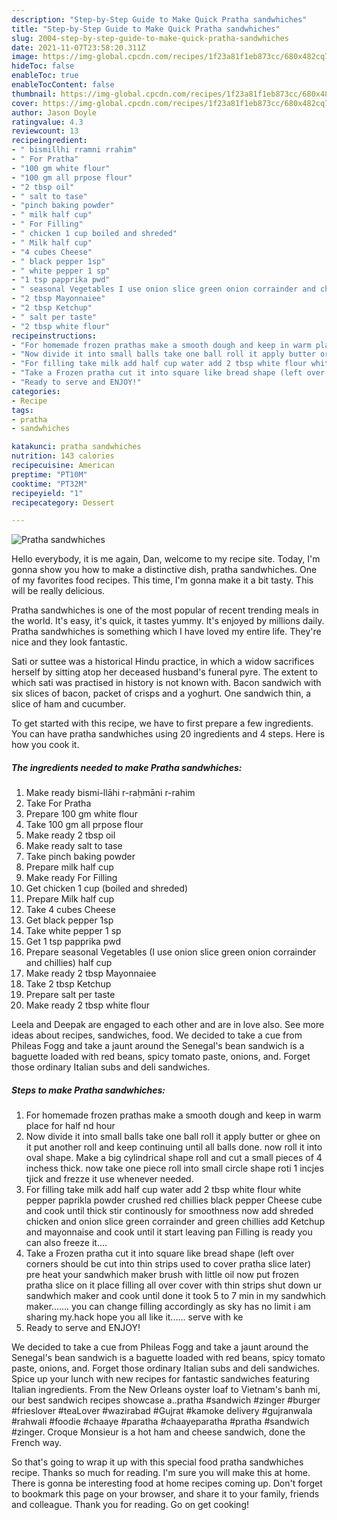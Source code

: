 ```yaml
---
description: "Step-by-Step Guide to Make Quick Pratha sandwhiches"
title: "Step-by-Step Guide to Make Quick Pratha sandwhiches"
slug: 2004-step-by-step-guide-to-make-quick-pratha-sandwhiches
date: 2021-11-07T23:58:20.311Z
image: https://img-global.cpcdn.com/recipes/1f23a81f1eb873cc/680x482cq70/pratha-sandwhiches-recipe-main-photo.jpg
hideToc: false
enableToc: true
enableTocContent: false
thumbnail: https://img-global.cpcdn.com/recipes/1f23a81f1eb873cc/680x482cq70/pratha-sandwhiches-recipe-main-photo.jpg
cover: https://img-global.cpcdn.com/recipes/1f23a81f1eb873cc/680x482cq70/pratha-sandwhiches-recipe-main-photo.jpg
author: Jason Doyle
ratingvalue: 4.3
reviewcount: 13
recipeingredient:
- " bismillhi rramni rrahim"
- " For Pratha"
- "100 gm white flour"
- "100 gm all prpose flour"
- "2 tbsp oil"
- " salt to tase"
- "pinch baking powder"
- " milk half cup"
- " For Filling"
- " chicken 1 cup boiled and shreded"
- " Milk half cup"
- "4 cubes Cheese"
- " black pepper 1sp"
- " white pepper 1 sp"
- "1 tsp papprika pwd"
- " seasonal Vegetables I use onion slice green onion corrainder and chillies half cup"
- "2 tbsp Mayonnaiee"
- "2 tbsp Ketchup"
- " salt per taste"
- "2 tbsp white flour"
recipeinstructions:
- "For homemade frozen prathas make a smooth dough and keep in warm place for half nd hour"
- "Now divide it into small balls take one ball roll it apply butter or ghee on it put another roll and keep continuing until all balls done. now roll it into oval shape. Make a big cylindrical shape roll and cut a small pieces of 4 inchess thick. now take one piece roll into small circle shape roti 1 incjes tjick and frezze it use whenever needed."
- "For filling take milk add half cup water add 2 tbsp white flour white pepper paprikla powder crushed red chillies black pepper Cheese cube and cook until thick stir continously for smoothness now add shreded chicken and onion slice green corrainder and green chillies add Ketchup and mayonnaise and cook until it start leaving pan Filling is ready you can also freeze it...."
- "Take a Frozen pratha cut it into square like bread shape (left over corners should be cut into thin strips used to cover pratha slice later) pre heat your sandwhich maker brush with little oil now put frozen pratha slice on it place filling all over cover with thin strips shut down ur sandwhich maker and cook until done it took 5 to 7 min in my sandwhich maker.......  you can change filling accordingly as sky has no limit i am sharing my.hack hope you all like it...... serve with ke"
- "Ready to serve and ENJOY!"
categories:
- Recipe
tags:
- pratha
- sandwhiches

katakunci: pratha sandwhiches 
nutrition: 143 calories
recipecuisine: American
preptime: "PT10M"
cooktime: "PT32M"
recipeyield: "1"
recipecategory: Dessert

---
```



![Pratha sandwhiches](https://img-global.cpcdn.com/recipes/1f23a81f1eb873cc/680x482cq70/pratha-sandwhiches-recipe-main-photo.jpg)

Hello everybody, it is me again, Dan, welcome to my recipe site. Today, I'm gonna show you how to make a distinctive dish, pratha sandwhiches. One of my favorites food recipes. This time, I'm gonna make it a bit tasty. This will be really delicious.

Pratha sandwhiches is one of the most popular of recent trending meals in the world. It's easy, it's quick, it tastes yummy. It's enjoyed by millions daily. Pratha sandwhiches is something which I have loved my entire life. They're nice and they look fantastic.

Sati or suttee was a historical Hindu practice, in which a widow sacrifices herself by sitting atop her deceased husband&#39;s funeral pyre. The extent to which sati was practised in history is not known with. Bacon sandwich with six slices of bacon, packet of crisps and a yoghurt. One sandwich thin, a slice of ham and cucumber.


To get started with this recipe, we have to first prepare a few ingredients. You can have pratha sandwhiches using 20 ingredients and 4 steps. Here is how you cook it.

<!--inarticleads1-->

##### The ingredients needed to make Pratha sandwhiches:

1. Make ready  bismi-llāhi r-raḥmāni r-rahim
1. Take  For Pratha
1. Prepare 100 gm white flour
1. Take 100 gm all prpose flour
1. Make ready 2 tbsp oil
1. Make ready  salt to tase
1. Take pinch baking powder
1. Prepare  milk half cup
1. Make ready  For Filling
1. Get  chicken 1 cup (boiled and shreded)
1. Prepare  Milk half cup
1. Take 4 cubes Cheese
1. Get  black pepper 1sp
1. Take  white pepper 1 sp
1. Get 1 tsp papprika pwd
1. Prepare  seasonal Vegetables (I use onion slice green onion corrainder and chillies) half cup
1. Make ready 2 tbsp Mayonnaiee
1. Take 2 tbsp Ketchup
1. Prepare  salt per taste
1. Make ready 2 tbsp white flour


Leela and Deepak are engaged to each other and are in love also. See more ideas about recipes, sandwiches, food. We decided to take a cue from Phileas Fogg and take a jaunt around the Senegal&#39;s bean sandwich is a baguette loaded with red beans, spicy tomato paste, onions, and. Forget those ordinary Italian subs and deli sandwiches. 

<!--inarticleads2-->

##### Steps to make Pratha sandwhiches:

1. For homemade frozen prathas make a smooth dough and keep in warm place for half nd hour
1. Now divide it into small balls take one ball roll it apply butter or ghee on it put another roll and keep continuing until all balls done. now roll it into oval shape. Make a big cylindrical shape roll and cut a small pieces of 4 inchess thick. now take one piece roll into small circle shape roti 1 incjes tjick and frezze it use whenever needed.
1. For filling take milk add half cup water add 2 tbsp white flour white pepper paprikla powder crushed red chillies black pepper Cheese cube and cook until thick stir continously for smoothness now add shreded chicken and onion slice green corrainder and green chillies add Ketchup and mayonnaise and cook until it start leaving pan Filling is ready you can also freeze it....
1. Take a Frozen pratha cut it into square like bread shape (left over corners should be cut into thin strips used to cover pratha slice later) pre heat your sandwhich maker brush with little oil now put frozen pratha slice on it place filling all over cover with thin strips shut down ur sandwhich maker and cook until done it took 5 to 7 min in my sandwhich maker.......  you can change filling accordingly as sky has no limit i am sharing my.hack hope you all like it...... serve with ke
1. Ready to serve and ENJOY!

We decided to take a cue from Phileas Fogg and take a jaunt around the Senegal&#39;s bean sandwich is a baguette loaded with red beans, spicy tomato paste, onions, and. Forget those ordinary Italian subs and deli sandwiches. Spice up your lunch with new recipes for fantastic sandwiches featuring Italian ingredients. From the New Orleans oyster loaf to Vietnam&#39;s banh mi, our best sandwich recipes showcase a..pratha #sandwich #zinger #burger #frieslover #teaLover #wazirabad #Gujrat #kamoke delivery #gujranwala #rahwali #foodie #chaaye #paratha #chaayeparatha #pratha #sandwich #zinger. Croque Monsieur is a hot ham and cheese sandwich, done the French way. 

So that's going to wrap it up with this special food pratha sandwhiches recipe. Thanks so much for reading. I'm sure you will make this at home. There is gonna be interesting food at home recipes coming up. Don't forget to bookmark this page on your browser, and share it to your family, friends and colleague. Thank you for reading. Go on get cooking!
